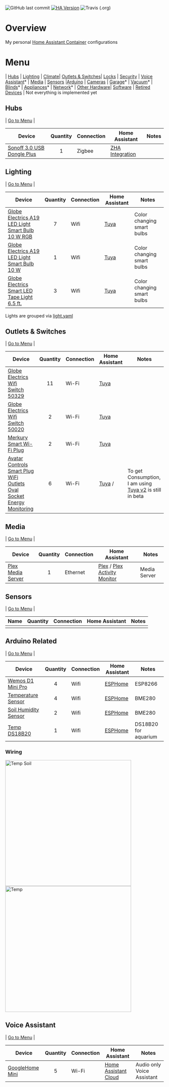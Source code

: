 ![GitHub last commit](https://img.shields.io/github/last-commit/petebdeblois/Home-AssistantConfig)
[![HA Version](https://img.shields.io/badge/Running%20Home%20Assistant-2021.6.6%20-darkblue)](https://github.com/home-assistant/home-assistant/releases/latest)
![Travis (.org)](https://img.shields.io/travis/petebdeblois/Home-AssistantConfig)



# Overview
My personal [Home Assistant Container](https://home-assistant.io) configurations

# <a name="menu">Menu</a>
 | [Hubs](#hubs) | [Lighting](#lighting) | [Climate](#climate)| [Outlets & Switches](#outlets)|  [Locks](#locks) | [Security](#security) | [Voice Assistant](#voice)* | [Media](#media) | [Sensors](#sensors) |[Arduino](#arduino) | [Cameras](#cameras) | [Garage](#garage)* | [Vacuum](#vacuum)* | [Blinds](#blinds)* | [Appliances](#appliances)* | [Network](#network)* | [Other Hardware](#other)| [Software](#software) | [Retired Devices](#retired)  |
 Not everything is implemented yet

## <a name="hubs">Hubs</a>

| [Go to Menu](#menu) |

| Device  | Quantity | Connection | Home Assistant | Notes |
| ------------- | :---: | ------------- | ------------- | ------------- |
| [Sonoff 3.0 USB Dongle Plus](https://sonoff.tech/product/diy-smart-switch/sonoff-dongle-plus/)| 1 | Zigbee | [ZHA Integration](https://www.home-assistant.io/integrations/zha/)|  |

## <a name="lighting">Lighting</a>

| [Go to Menu](#menu) | 

| Device  | Quantity | Connection | Home Assistant | Notes |
| ------------- | :---: | ------------- | ------------- | ------------- |
| [Globe Electrics A19 LED Light Smart Bulb 10 W RGB](https://www.canac.ca/fr/ampoule-intelligente-del-a19-10-w-paquet-de-2-4201085) | 7 | Wifi | [Tuya](https://www.home-assistant.io/integrations/tuya/) | Color changing smart bulbs|
| [Globe Electrics A19 LED Light Smart Bulb 10 W](https://www.canac.ca/fr/ampoule-intelligente-del-a19-10-w-4141360) | 1 | Wifi | [Tuya](https://www.home-assistant.io/integrations/tuya/) | Color changing smart bulbs|
| [Globe Electrics Smart LED Tape Light 6.5 ft.](https://www.canac.ca/fr/ruban-lumineux-intelligent-del-6-5-pi-4201069) | 3 | Wifi | [Tuya](https://www.home-assistant.io/integrations/tuya/) | Color changing smart bulbs|

Lights are grouped via [light.yaml](https://github.com/petebdeblois/Home-AssistantConfig/blob/master/lib/light.yaml)

## <a name="outlets">Outlets & Switches</a>

| [Go to Menu](#menu) | 

| Device  | Quantity | Connection | Home Assistant | Notes |
| ------------- | :---: | ------------- | ------------- | ------------- |
| [Globe Electrics Wifi Switch 50329](https://www.canac.ca/fr/prise-intelligente-wifi-4201063) | 11 | Wi-Fi | [Tuya](https://www.home-assistant.io/integrations/tuya/)  |  |
| [Globe Electrics Wifi Switch 50020](https://www.canac.ca/fr/prise-intelligente-wifi-4201070) | 2 | Wi-Fi | [Tuya](https://www.home-assistant.io/integrations/tuya/)  |  |
| [Merkury Smart Wi-Fi Plug](https://www.walmart.ca/en/ip/merkury-smart-wi-fi-plug-white/6000198280648) | 2 | Wi-Fi | [Tuya](https://www.home-assistant.io/integrations/tuya/)  |  |
| [Avatar Controls Smart Plug WiFi Outlets Oval Socket Energy Monitoring](https://www.newegg.ca/p/35B-0048-00022?Item=9SIAPAHBGB5816) | 6 | Wi-Fi | [Tuya](https://www.home-assistant.io/integrations/tuya/) /  |To get Consumption, I am using [Tuya v2](https://github.com/tuya/tuya-home-assistantwhich) is still in beta |

## <a name="media">Media</a>

| [Go to Menu](#menu) |  

| Device  | Quantity | Connection | Home Assistant | Notes |
| ------------- | :---: | ------------- | ------------- | ------------- |
| [Plex Media Server](https://plex.tv) | 1 | Ethernet | [Plex](https://www.home-assistant.io/components/media_player.plex) / [Plex Activity Monitor](https://www.home-assistant.io/components/sensor.plex/) |  Media Server|  
## <a name="sensors">Sensors</a>

| [Go to Menu](#menu) |  

| Name  | Quantity | Connection | Home Assistant | Notes |
| ------------- | :---: | ------------- | ------------- | ------------- |
|  |  |  ||  |  

## <a name="arduino">Arduino Related</a>

| [Go to Menu](#menu) |  

| Device  | Quantity | Connection | Home Assistant | Notes |
| ------------- | :---: | ------------- | ------------- | ------------- |
| [Wemos D1 Mini Pro](https://www.electromike.com/wemos-d1-mini-arduino-wemos-d1.html) | 4 | Wifi | [ESPHome](https://esphome.io/guides/getting_started_hassio.html) |  ESP8266 | 
| [Temperature Sensor](https://www.electromike.com/bme280-capteur-numerique-temperature-humidite-pression-barometrique-arduino-mod-bme280.html) | 4 | Wifi | [ESPHome](https://esphome.io/guides/getting_started_hassio.html) |  BME280 |
| [Soil Humidity Sensor](https://www.electromike.com/capteur-d-humidite-pour-le-sol-compatible-arduino-arduino-sens-soil.html) | 2 | Wifi | [ESPHome](https://esphome.io/guides/getting_started_hassio.html) |  BME280 | 
| [Temp DS18B20](https://www.electromike.com/capteur-de-temperature-impermeable-10k-3950-arduino-tempsens-wp.html) | 1 | Wifi | [ESPHome](https://esphome.io/guides/getting_started_hassio.html) |  DS18B20 for aquarium| 

### Wiring

<img src="lib/img/temp_soil_office.png" alt="Temp Soil" width="400"/>
<img src="lib/img/temp_.png" alt="Temp" width="400"/>

## <a name="voice">Voice Assistant</a>


| [Go to Menu](#menu) |

| Device  | Quantity | Connection | Home Assistant | Notes |
| ------------- | :---: | ------------- | ------------- | ------------- |
| [GoogleHome Mini]() | 5 | Wi-Fi | [Home Assistant Cloud](https://www.home-assistant.io/cloud/) | Audio only Voice Assistant |

